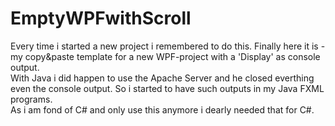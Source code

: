 # EmptyWPFwithScroll
Every time i started a new project i remembered to do this. Finally here it is - my copy&paste template for a new WPF-project with a 'Display' as console output.  
With Java i did happen to use the Apache Server and he closed everthing even the console output. So i started to have such outputs in my Java FXML programs.  
As i am fond of C# and only use this anymore i dearly needed that for C#.  
